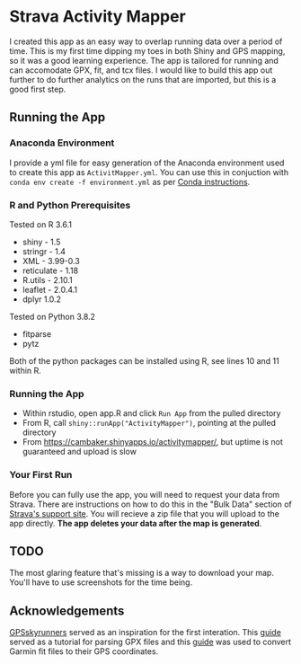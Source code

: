 # Strava Activity Mapper

I created this app as an easy way to overlap running data over a period of time. This is my first time dipping my toes in both Shiny and GPS mapping, so it was a good learning experience. The app is tailored for running and can accomodate GPX, fit, and tcx files. I would like to build this app out further to do further analytics on the runs that are imported, but this is a good first step.

## Running the App

### Anaconda Environment

I provide a yml file for easy generation of the Anaconda environment used to create this app as `ActivitMapper.yml`. You can use this in conjuction with `conda env create -f environment.yml` as per [Conda instructions](https://docs.conda.io/projects/conda/en/latest/user-guide/tasks/manage-environments.html#creating-an-environment-from-an-environment-yml-file).

### R and Python Prerequisites

Tested on R 3.6.1
* shiny - 1.5
* stringr - 1.4
* XML - 3.99-0.3
* reticulate - 1.18
* R.utils - 2.10.1
* leaflet - 2.0.4.1
* dplyr 1.0.2

Tested on Python 3.8.2
* fitparse
* pytz

Both of the python packages can be installed using R, see lines 10 and 11 within R.

### Running the App

* Within rstudio, open app.R and click `Run App` from the pulled directory
* From R, call `shiny::runApp("ActivityMapper")`, pointing at the pulled directory
* From https://cambaker.shinyapps.io/activitymapper/, but uptime is not guaranteed and upload is slow 

### Your First Run

Before you can fully use the app, you will need to request your data from Strava. There are instructions on how to do this in the "Bulk Data" section of [Strava's support site](https://support.strava.com/hc/en-us/articles/216918437-Exporting-your-Data-and-Bulk-Export). You will recieve a zip file that you will upload to the app directly. **The app deletes your data after the map is generated**.

## TODO

The most glaring feature that's missing is a way to download your map. You'll have to use screenshots for the time being.

## Acknowledgements

[GPSskyrunners](https://github.com/ssayols/GPSskyrunners) served as an inspiration for the first interation. This [guide](http://rcrastinate.blogspot.com/2014/09/stay-on-track-plotting-gps-tracks-with-r.html) served as a tutorial for parsing GPX files and this [guide](https://maxcandocia.com/article/2017/Sep/22/converting-garmin-fit-to-csv/) was used to convert Garmin fit files to their GPS coordinates.
